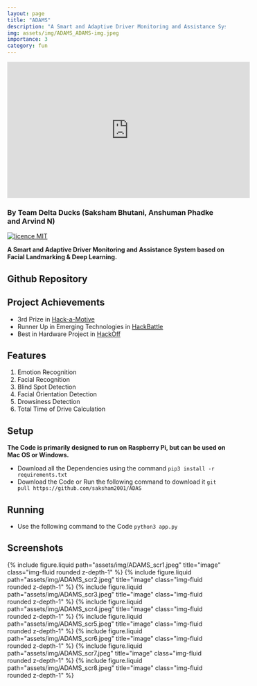 ```yaml
---
layout: page
title: "ADAMS"
description: "A Smart and Adaptive Driver Monitoring and Assistance System (2021)"
img: assets/img/ADAMS_ADAMS-img.jpeg
importance: 3
category: fun
---
```


<iframe width="560" height="315" src="https://www.youtube.com/embed/GD053njx0fU" title="YouTube video player" frameborder="0" allow="accelerometer; autoplay; clipboard-write; encrypted-media; gyroscope; picture-in-picture" allowfullscreen></iframe>

### By Team Delta Ducks (Saksham Bhutani, Anshuman Phadke and Arvind N)
[![licence MIT](https://img.shields.io/github/license/saksham2001/TouchFree-v2)](https://github.com/saksham2001/TouchFree-v2/blob/master/LICENSE) 

<b> A Smart and Adaptive Driver Monitoring and Assistance System based on Facial Landmarking & Deep Learning.</b>

## Github Repository
<div class="github-card" data-github="saksham2001/ADAS" data-width="400" data-height="" data-theme="medium"></div>
<script src="//cdn.jsdelivr.net/github-cards/latest/widget.js"></script>

## Project Achievements
* 3rd Prize in [Hack-a-Motive](https://vit.ac.in/hackamotiVE/)
* Runner Up in Emerging Technologies in [HackBattle](https://hackbattle.ieeecsvit.com/)
* Best in Hardware Project in [HackOff](https://www.hackoff.tech/)

## Features

1. Emotion Recognition
2. Facial Recognition
3. Blind Spot Detection
4. Facial Orientation Detection
5. Drowsiness Detection
6. Total Time of Drive Calculation

## Setup

<b> The Code is primarily designed to run on Raspberry Pi, but can be used on Mac OS or Windows. </b>

* Download all the Dependencies using the command `pip3 install -r requirements.txt`
* Download the Code or Run the following command to download it `git pull https://github.com/saksham2001/ADAS`

## Running

* Use the following command to the Code `python3 app.py`

## Screenshots

{% include figure.liquid path="assets/img/ADAMS_scr1.jpeg" title="image" class="img-fluid rounded z-depth-1" %}
{% include figure.liquid path="assets/img/ADAMS_scr2.jpeg" title="image" class="img-fluid rounded z-depth-1" %}
{% include figure.liquid path="assets/img/ADAMS_scr3.jpeg" title="image" class="img-fluid rounded z-depth-1" %}
{% include figure.liquid path="assets/img/ADAMS_scr4.jpeg" title="image" class="img-fluid rounded z-depth-1" %}
{% include figure.liquid path="assets/img/ADAMS_scr5.jpeg" title="image" class="img-fluid rounded z-depth-1" %}
{% include figure.liquid path="assets/img/ADAMS_scr6.jpeg" title="image" class="img-fluid rounded z-depth-1" %}
{% include figure.liquid path="assets/img/ADAMS_scr7.jpeg" title="image" class="img-fluid rounded z-depth-1" %}
{% include figure.liquid path="assets/img/ADAMS_scr8.jpeg" title="image" class="img-fluid rounded z-depth-1" %}